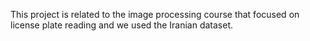 This project is related to the image processing course that focused on license plate reading and we used the Iranian dataset.
